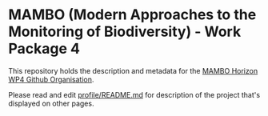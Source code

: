 # MAMBO (Modern Approaches to the Monitoring of Biodiversity) - Work Package 4

This repository holds the description and metadata for the [MAMBO Horizon WP4 Github Organisation](https://github.com/MAMBO-Horizon-WP4/).

Please read and edit [profile/README.md](profile/README.md) for description of the project that's displayed on other pages.

